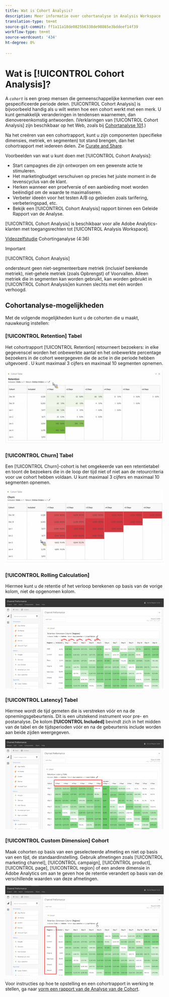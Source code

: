 ```yaml
---
title: Wat is Cohort Analysis?
description: Meer informatie over cohortanalyse in Analysis Workspace
translation-type: tm+mt
source-git-commit: ff1a11a18de0825b6338de98865e3bddeef14f39
workflow-type: tm+mt
source-wordcount: '434'
ht-degree: 0%

---
```



# Wat is [!UICONTROL Cohort Analysis]?

A *`cohort`* is een groep mensen die gemeenschappelijke kenmerken over een gespecificeerde periode delen. [!UICONTROL Cohort Analysis] is bijvoorbeeld handig als u wilt weten hoe een cohort werkt met een merk. U kunt gemakkelijk veranderingen in tendensen waarnemen, dan dienovereenkomstig antwoorden. (Verklaringen van [!UICONTROL Cohort Analysis] zijn beschikbaar op het Web, zoals bij [Cohortanalyse 101](https://en.wikipedia.org/wiki/Cohort_analysis).)

Na het creëren van een cohortrapport, kunt u zijn componenten (specifieke dimensies, metriek, en segmenten) tot stand brengen, dan het cohortrapport met iedereen delen. Zie [Curate and Share](/help/analysis-workspace/curate-share/curate.md).

Voorbeelden van wat u kunt doen met [!UICONTROL Cohort Analysis]:

* Start campagnes die zijn ontworpen om een gewenste actie te stimuleren.
* Het marketingbudget verschuiven op precies het juiste moment in de levenscyclus van de klant.
* Herken wanneer een proefversie of een aanbieding moet worden beëindigd om de waarde te maximaliseren.
* Verbeter ideeën voor het testen A/B op gebieden zoals tarifering, verbeteringspad, etc.
* Bekijk een [!UICONTROL Cohort Analysis] rapport binnen een Geleide Rapport van de Analyse.

[!UICONTROL Cohort Analysis] is beschikbaar voor alle Adobe Analytics-klanten met toegangsrechten tot  [!UICONTROL Analysis Workspace].

[Videozelfstudie](https://docs.adobe.com/content/help/en/analytics-learn/tutorials/analysis-workspace/cohort-analysis/cohort-analysis-workspace.html)  Cohortinganalyse (4:36)

>[!IMPORTANT]
>
>[!UICONTROL Cohort Analysis]
>
>ondersteunt geen niet-segmenteerbare metriek (inclusief berekende metriek), niet-gehele metriek (zoals Opbrengst) of Voorvallen. Alleen metriek die in segmenten kan worden gebruikt, kan worden gebruikt in
>[!UICONTROL Cohort Analysis]en kunnen slechts met één worden verhoogd.

## Cohortanalyse-mogelijkheden

Met de volgende mogelijkheden kunt u de cohorten die u maakt, nauwkeurig instellen:

### [!UICONTROL Retention] Tabel

Het cohortrapport [!UICONTROL Retention] retourneert bezoekers: in elke gegevenscel worden het onbewerkte aantal en het onbewerkte percentage bezoekers in de cohort weergegeven die de actie in die periode hebben uitgevoerd . U kunt maximaal 3 cijfers en maximaal 10 segmenten opnemen.

![](assets/retention-report.png)

### [!UICONTROL Churn] Tabel

Een [!UICONTROL Churn]-cohort is het omgekeerde van een retentietabel en toont de bezoekers die in de loop der tijd niet of niet aan de retourcriteria voor uw cohort hebben voldaan. U kunt maximaal 3 cijfers en maximaal 10 segmenten opnemen.

![](assets/churn-report.png)

### [!UICONTROL Rolling Calculation]

Hiermee kunt u de retentie of het verloop berekenen op basis van de vorige kolom, niet de opgenomen kolom.

![](assets/cohort-rolling-calculation.png)

### [!UICONTROL Latency] Tabel

Hiermee wordt de tijd gemeten die is verstreken vóór en na de opnemingsgebeurtenis. Dit is een uitstekend instrument voor pre- en postanalyse. De kolom **[!UICONTROL Included]** bevindt zich in het midden van de tabel en de tijdsperioden vóór en na de gebeurtenis include worden aan beide zijden weergegeven.

![](assets/cohort-latency.png)

### [!UICONTROL Custom Dimension] Cohort

Maak cohorten op basis van een geselecteerde afmeting en niet op basis van een tijd, de standaardinstelling. Gebruik afmetingen zoals [!UICONTROL marketing channel], [!UICONTROL campaign], [!UICONTROL product], [!UICONTROL page], [!UICONTROL region] of een andere dimensie in Adobe Analytics om aan te geven hoe de retentie verandert op basis van de verschillende waarden van deze afmetingen.

![](assets/cohort-customizable-cohort-row.png)

Voor instructies op hoe te opstelling en een cohortrapport in werking te stellen, ga naar [vorm een rapport van de Analyse van de Cohort](/help/analysis-workspace/visualizations/cohort-table/t-cohort.md).


